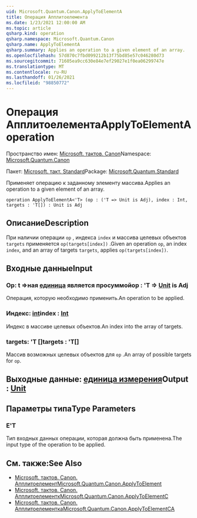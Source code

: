 ```yaml
---
uid: Microsoft.Quantum.Canon.ApplyToElementA
title: Операция Апплитоелемента
ms.date: 1/23/2021 12:00:00 AM
ms.topic: article
qsharp.kind: operation
qsharp.namespace: Microsoft.Quantum.Canon
qsharp.name: ApplyToElementA
qsharp.summary: Applies an operation to a given element of an array.
ms.openlocfilehash: 57d870c7fbd099212b13f75bd85e57c046280d73
ms.sourcegitcommit: 71605ea9cc630e84e7ef29027e1f0ea06299747e
ms.translationtype: MT
ms.contentlocale: ru-RU
ms.lasthandoff: 01/26/2021
ms.locfileid: "98850772"
---
```

# <a name="applytoelementa-operation"></a><span data-ttu-id="d4079-102">Операция Апплитоелемента</span><span class="sxs-lookup"><span data-stu-id="d4079-102">ApplyToElementA operation</span></span>

<span data-ttu-id="d4079-103">Пространство имен: [Microsoft. тактов. Canon](xref:Microsoft.Quantum.Canon)</span><span class="sxs-lookup"><span data-stu-id="d4079-103">Namespace: [Microsoft.Quantum.Canon](xref:Microsoft.Quantum.Canon)</span></span>

<span data-ttu-id="d4079-104">Пакет: [Microsoft. такт. Standard](https://nuget.org/packages/Microsoft.Quantum.Standard)</span><span class="sxs-lookup"><span data-stu-id="d4079-104">Package: [Microsoft.Quantum.Standard](https://nuget.org/packages/Microsoft.Quantum.Standard)</span></span>


<span data-ttu-id="d4079-105">Применяет операцию к заданному элементу массива.</span><span class="sxs-lookup"><span data-stu-id="d4079-105">Applies an operation to a given element of an array.</span></span>

```qsharp
operation ApplyToElementA<'T> (op : ('T => Unit is Adj), index : Int, targets : 'T[]) : Unit is Adj
```


## <a name="description"></a><span data-ttu-id="d4079-106">Описание</span><span class="sxs-lookup"><span data-stu-id="d4079-106">Description</span></span>

<span data-ttu-id="d4079-107">При наличии операции `op` , индекса `index` и массива целевых объектов `targets` применяется `op(targets[index])` .</span><span class="sxs-lookup"><span data-stu-id="d4079-107">Given an operation `op`, an index `index`, and an array of targets `targets`, applies `op(targets[index])`.</span></span>

## <a name="input"></a><span data-ttu-id="d4079-108">Входные данные</span><span class="sxs-lookup"><span data-stu-id="d4079-108">Input</span></span>

### <a name="op--t--unit--is-adj"></a><span data-ttu-id="d4079-109">Op: t =>ная [единица](xref:microsoft.quantum.lang-ref.unit)  является просуммой</span><span class="sxs-lookup"><span data-stu-id="d4079-109">op : 'T => [Unit](xref:microsoft.quantum.lang-ref.unit)  is Adj</span></span>

<span data-ttu-id="d4079-110">Операция, которую необходимо применить.</span><span class="sxs-lookup"><span data-stu-id="d4079-110">An operation to be applied.</span></span>


### <a name="index--int"></a><span data-ttu-id="d4079-111">Индекс: [int](xref:microsoft.quantum.lang-ref.int)</span><span class="sxs-lookup"><span data-stu-id="d4079-111">index : [Int](xref:microsoft.quantum.lang-ref.int)</span></span>

<span data-ttu-id="d4079-112">Индекс в массиве целевых объектов.</span><span class="sxs-lookup"><span data-stu-id="d4079-112">An index into the array of targets.</span></span>


### <a name="targets--t"></a><span data-ttu-id="d4079-113">targets: 'T []</span><span class="sxs-lookup"><span data-stu-id="d4079-113">targets : 'T[]</span></span>

<span data-ttu-id="d4079-114">Массив возможных целевых объектов для `op` .</span><span class="sxs-lookup"><span data-stu-id="d4079-114">An array of possible targets for `op`.</span></span>



## <a name="output--unit"></a><span data-ttu-id="d4079-115">Выходные данные: [единица измерения](xref:microsoft.quantum.lang-ref.unit)</span><span class="sxs-lookup"><span data-stu-id="d4079-115">Output : [Unit](xref:microsoft.quantum.lang-ref.unit)</span></span>



## <a name="type-parameters"></a><span data-ttu-id="d4079-116">Параметры типа</span><span class="sxs-lookup"><span data-stu-id="d4079-116">Type Parameters</span></span>

### <a name="t"></a><span data-ttu-id="d4079-117">Е</span><span class="sxs-lookup"><span data-stu-id="d4079-117">'T</span></span>

<span data-ttu-id="d4079-118">Тип входных данных операции, которая должна быть применена.</span><span class="sxs-lookup"><span data-stu-id="d4079-118">The input type of the operation to be applied.</span></span>

## <a name="see-also"></a><span data-ttu-id="d4079-119">См. также:</span><span class="sxs-lookup"><span data-stu-id="d4079-119">See Also</span></span>

- [<span data-ttu-id="d4079-120">Microsoft. тактов. Canon. Апплитоелемент</span><span class="sxs-lookup"><span data-stu-id="d4079-120">Microsoft.Quantum.Canon.ApplyToElement</span></span>](xref:Microsoft.Quantum.Canon.ApplyToElement)
- [<span data-ttu-id="d4079-121">Microsoft. тактов. Canon. Апплитоелементк</span><span class="sxs-lookup"><span data-stu-id="d4079-121">Microsoft.Quantum.Canon.ApplyToElementC</span></span>](xref:Microsoft.Quantum.Canon.ApplyToElementC)
- [<span data-ttu-id="d4079-122">Microsoft. тактов. Canon. Апплитоелементка</span><span class="sxs-lookup"><span data-stu-id="d4079-122">Microsoft.Quantum.Canon.ApplyToElementCA</span></span>](xref:Microsoft.Quantum.Canon.ApplyToElementCA)